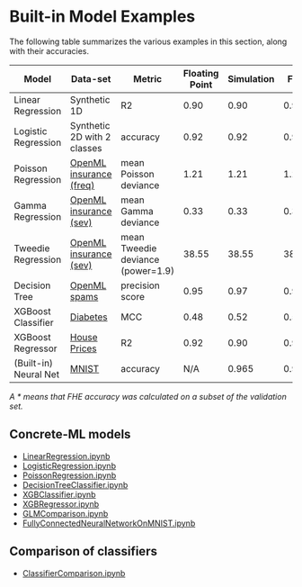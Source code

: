 # Built-in Model Examples

The following table summarizes the various examples in this section, along with their accuracies.

| Model                 | Data-set                                                  | Metric                            | Floating Point | Simulation | FHE    |
| --------------------- | --------------------------------------------------------- | --------------------------------- | -------------- | ---------- | ------ |
| Linear Regression     | Synthetic 1D                                              | R2                                | 0.90           | 0.90       | 0.90   |
| Logistic Regression   | Synthetic 2D with 2 classes                               | accuracy                          | 0.92           | 0.92       | 0.92   |
| Poisson Regression    | [OpenML insurance (freq)](https://www.openml.org/d/41214) | mean Poisson deviance             | 1.21           | 1.21       | 1.21   |
| Gamma Regression      | [OpenML insurance (sev)](https://www.openml.org/d/41215)  | mean Gamma deviance               | 0.33           | 0.33       | 0.33   |
| Tweedie Regression    | [OpenML insurance (sev)](https://www.openml.org/d/41215)  | mean Tweedie deviance (power=1.9) | 38.55          | 38.55      | 38.55  |
| Decision Tree         | [OpenML spams](https://www.openml.org/d/44)               | precision score                   | 0.95           | 0.97       | 0.97\* |
| XGBoost Classifier    | [Diabetes](https://www.openml.org/d/37)                   | MCC                               | 0.48           | 0.52       | 0.52\* |
| XGBoost Regressor     | [House Prices](https://www.openml.org/d/43926)            | R2                                | 0.92           | 0.90       | 0.90\* |
| (Built-in) Neural Net | [MNIST](http://yann.lecun.com/exdb/mnist/)                | accuracy                          | N/A            | 0.965      | 0.96\* |

_A * means that FHE accuracy was calculated on a subset of the validation set._

## Concrete-ML models

- [LinearRegression.ipynb](https://github.com/zama-ai/concrete-ml-internal/tree/main/docs/advanced_examples/LinearRegression.ipynb)
- [LogisticRegression.ipynb](https://github.com/zama-ai/concrete-ml-internal/tree/main/docs/advanced_examples/LogisticRegression.ipynb)
- [PoissonRegression.ipynb](https://github.com/zama-ai/concrete-ml-internal/tree/main/docs/advanced_examples/PoissonRegression.ipynb)
- [DecisionTreeClassifier.ipynb](https://github.com/zama-ai/concrete-ml-internal/tree/main/docs/advanced_examples/DecisionTreeClassifier.ipynb)
- [XGBClassifier.ipynb](https://github.com/zama-ai/concrete-ml-internal/tree/main/docs/advanced_examples/XGBClassifier.ipynb)
- [XGBRegressor.ipynb](https://github.com/zama-ai/concrete-ml-internal/tree/main/docs/advanced_examples/XGBRegressor.ipynb)
- [GLMComparison.ipynb](https://github.com/zama-ai/concrete-ml-internal/tree/main/docs/advanced_examples/GLMComparison.ipynb)
- [FullyConnectedNeuralNetworkOnMNIST.ipynb](https://github.com/zama-ai/concrete-ml-internal/tree/main/docs/advanced_examples/FullyConnectedNeuralNetworkOnMNIST.ipynb)

## Comparison of classifiers

- [ClassifierComparison.ipynb](https://github.com/zama-ai/concrete-ml-internal/tree/main/docs/advanced_examples/ClassifierComparison.ipynb)

